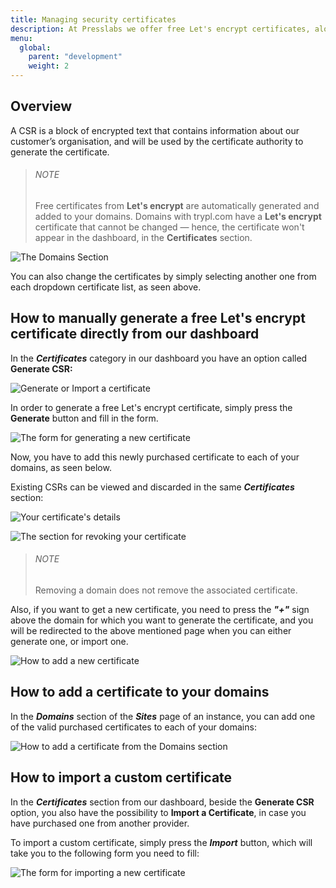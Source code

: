 ```yaml
---
title: Managing security certificates
description: At Presslabs we offer free Let's encrypt certificates, along with the option of importing your own. Here is a step by step guide on how to manage Security Certificates on our dashboard.
menu:
  global:
    parent: "development"
    weight: 2
---
```


## Overview

A CSR is a block of encrypted text that contains information about our customer’s organisation, and will be used by the certificate authority to generate the certificate.

> ###### NOTE
>
> Free certificates from **Let's encrypt** are automatically generated and added to your domains. Domains with trypl.com have a **Let's encrypt** certificate that cannot be changed — hence, the certificate won't appear in the dashboard, in the **Certificates** section.

![The Domains Section](./images/domains.png "The Domains Section")

You can also change the certificates by simply selecting another one from each dropdown certificate list, as seen above.

## How to manually generate a free Let's encrypt certificate directly from our dashboard

In the ***Certificates*** category in our dashboard you have an option called **Generate CSR:**

![Generate or Import a certificate](./images/certificates1.jpg "Generate or Import a certificate")

In order to generate a free Let's encrypt certificate, simply press the **Generate** button and fill in the form.

![The form for generating a new certificate](./images/certificates2.jpg "The form for generating a new certificate")

Now, you have to add this newly purchased certificate to each of your domains, as seen below.

Existing CSRs can be viewed and discarded in the same ***Certificates*** section:

![Your certificate's details](./images/certificates4.jpg "Your certificate's details")

![The section for revoking your certificate](./images/certificates5.jpg "The section for revoking your certificate")

> ###### NOTE
>
> Removing a domain does not remove the associated certificate.

Also, if you want to get a new certificate, you need to press the ***"+"*** sign above the domain for which you want to generate the certificate, and you will be redirected to the above mentioned page when you can either generate one, or import one.

![How to add a new certificate](./images/certificates6.jpg "How to add a new certificate")

## How to add a certificate to your domains

In the ***Domains*** section of the ***Sites*** page of an instance, you can add one of the valid purchased certificates to each of your domains:

![How to add a certificate from the Domains section](./images/add-a-certificate.jpg "How to add a certificate from the Domains section")

## How to import a custom certificate

In the ***Certificates*** section from our dashboard, beside the **Generate CSR** option, you also have the possibility to **Import a Certificate**, in case you have purchased one from another provider.

To import a custom certificate, simply press the ***Import*** button, which will take you to the following form you need to fill:

![The form for importing a new certificate](./images/certificates3.jpg "The form for importing a new certificate")
